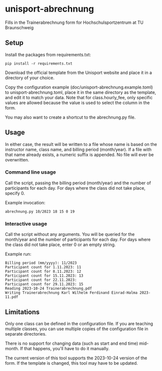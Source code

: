 # unisport-abrechnung

Fills in the Trainerabrechnung form for Hochschulsportzentrum at TU Braunschweig


## Setup

Install the packages from requirements.txt:

    pip install -r requirements.txt

Download the official template from the Unisport website and place it in a
directory of your choice.

Copy the configuration example (doc/unisport-abrechnung.example.toml) to
unisport-abrechnung.toml, place it in the same directory as the template, and
edit it to match your data. Note that for class.hourly\_fee, only specific values
are allowed because the value is used to select the column in the form.

You may also want to create a shortcut to the abrechnung.py file.


## Usage

In either case, the result will be written to a file whose name is based on the
instructor name, class name, and billing period (month/year). If a file with
that name already exists, a numeric suffix is appended. No file will ever be
overwritten. 


### Command line usage

Call the script, passing the billing period (month/year) and the number of
participants for each day. For days where the class did not take place,
specify 0.

Example invocation:

    abrechnung.py 10/2023 18 15 0 19


### Interactive usage

Call the script without any arguments. You will be queried for the month/year
and the number of participants for each day. For days where the class did not
take place, enter 0 or an empty string.

Example run:

    Billing period (mm/yyyy): 11/2023
    Participant count for 1.11.2023: 11
    Participant count for 8.11.2023: 12
    Participant count for 15.11.2023: 13
    Participant count for 22.11.2023:
    Participant count for 29.11.2023: 15
    Reading 2023-10-24 Trainerabrechnung.pdf
    Writing Trainerabrechnung Karl Wilhelm Ferdinand Einrad-Halma 2023-11.pdf


## Limitations

Only one class can be defined in the configuration file. If you are teaching
multiple classes, you can use multiple copies of the configuration file in
separate directories.

There is no support for changing data (such as start and end time) mid-month. If
that happens, you'll have to do it manually.

The current version of this tool supports the 2023-10-24 version of the form. If
the template is changed, this tool may have to be updated.
